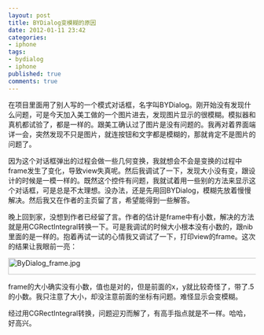 ```yaml
---
layout: post
title: BYDialog变模糊的原因
date: 2012-01-11 23:42
categories:
- iphone
tags:
- bydialog
- iphone
published: true
comments: true
---
```

<p><p>在项目里面用了别人写的一个模式对话框，名字叫BYDialog。刚开始没有发现什么问题，可是今天加入美工做的一个图片进去，发现图片显示的很模糊。模拟器和真机都试验了，都是一样的。跟美工确认过了图片是没有问题的。我再对着界面端详一会，突然发现不只是图片，就连按钮和文字都是模糊的，那就肯定不是图片的问题了。</p>
<p>因为这个对话框弹出的过程会做一些几何变换，我就想会不会是变换的过程中frame发生了变化，导致view失真呢。然后我调试了一下，发现大小没有变，跟设计的时候是一模一样的。既然这个控件有问题，我就试着用一些别的方法来显示这个对话框，可是总是不太理想。没办法，还是先用回BYDialog，模糊先放着慢慢解决。然后我又在作者的主页留了言，希望能得到一些解答。</p>
<p>晚上回到家，没想到作者已经留了言。作者的估计是frame中有小数，解决的方法就是用CGRectIntegral转换一下。可是我调试的时候大小根本没有小数的，跟nib里面的是一样的。抱着再试一试的心情我又调试了一下，打印view的frame。这次的结果让我眼前一亮：</p>
<p><img title="ByDialog_frame.jpg" src="http://phaibin.tk/wp-content/uploads/2012/01/ByDialog_frame.jpg" border="0" alt="ByDialog_frame.jpg" width="597" height="34" /></p>
<p>frame的大小确实没有小数，值也是对的，但是前面的x，y就比较奇怪了，带了.5的小数。我只注意了大小，却没注意前面的坐标有问题。难怪显示会变模糊。</p>
<p>经过用CGRectIntegral转换，问题迎刃而解了，有高手指点就是不一样。哈哈，好高兴。</p></p>
